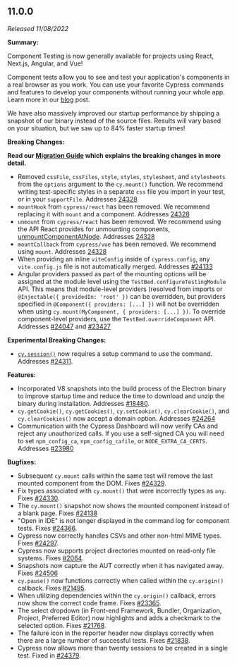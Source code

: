 ## 11.0.0

_Released 11/08/2022_

**Summary:**

Component Testing is now generally available for projects using React, Next.js,
Angular, and Vue!

Component tests allow you to see and test your application's components in a
real browser as you work. You can use your favorite Cypress commands and
features to develop your components without running your whole app. Learn more
in our [blog](https://on.cypress.io/cypress-11-release) post.

We have also massively improved our startup performance by shipping a snapshot
of our binary instead of the source files. Results will vary based on your
situation, but we saw up to 84% faster startup times!

**Breaking Changes:**

**Read our [Migration Guide](/guides/references/migration-guide) which explains
the breaking changes in more detail.**

- Removed `cssFile`, `cssFiles`, `style`, `styles`, `stylesheet`, and
  `stylesheets` from the `options` argument to the `cy.mount()` function. We
  recommend writing test-specific styles in a separate `css` file you import in
  your test, or in your `supportFile`. Addresses
  [24328](https://github.com/cypress-io/cypress/issues/24328)
- `mountHook` from `cypress/react` has been removed. We recommend replacing it
  with `mount` and a component. Addresses
  [24328](https://github.com/cypress-io/cypress/issues/24328)
- `unmount` from `cypress/react` has been removed. We recommend using the API
  React provides for unmounting components,
  [unmountComponentAtNode](https://reactjs.org/docs/react-dom.html#unmountcomponentatnode).
  Addresses [24328](https://github.com/cypress-io/cypress/issues/24328)
- `mountCallback` from `cypress/vue` has been removed. We recommend using
  `mount`. Addresses [24328](https://github.com/cypress-io/cypress/issues/24328)
- When providing an inline `viteConfig` inside of `cypress.config`, any
  `vite.config.js` file is not automatically merged. Addresses
  [#24133](https://github.com/cypress-io/cypress/issues/24133)
- Angular providers passed as part of the mounting options will be assigned at
  the module level using the `TestBed.configureTestingModule` API. This means
  that module-level providers (resolved from imports or
  `@Injectable({ providedIn: 'root' })` can be overridden, but providers
  specified in `@Component({ providers: [...] })` will not be overridden when
  using `cy.mount(MyComponent, { providers: [...] })`. To override
  component-level providers, use the `TestBed.overrideComponent` API. Addresses
  [#24047](https://github.com/cypress-io/cypress/issues/24047) and
  [#23427](https://github.com/cypress-io/cypress/issues/23427)

**Experimental Breaking Changes:**

- [`cy.session()`](/api/commands/session) now requires a setup command to use
  the command. Addresses
  [#24311](https://github.com/cypress-io/cypress/issues/24311).

**Features:**

- Incorporated V8 snapshots into the build process of the Electron binary to
  improve startup time and reduce the time to download and unzip the binary
  during installation. Addresses
  [#18480](https://github.com/cypress-io/cypress/issues/18480).
- `cy.getCookie()`, `cy.getCookies()`, `cy.setCookie()`, `cy.clearCookie()`, and
  `cy.clearCookies()` now accept a domain option. Addresses
  [#24264](https://github.com/cypress-io/cypress/issues/24264)
- Communication with the Cypress Dashboard will now verify CAs and reject any
  unauthorized calls. If you use a self-signed CA you will need to set
  `npm_config_ca`, `npm_config_cafile`, or `NODE_EXTRA_CA_CERTS`. Addresses
  [#23980](https://github.com/cypress-io/cypress/issues/23980)

**Bugfixes:**

- Subsequent `cy.mount` calls within the same test will remove the last mounted
  component from the DOM. Fixes
  [#24329](https://github.com/cypress-io/cypress/issues/24329).
- Fix types associated with `cy.mount()` that were incorrectly types as `any`.
  Fixes [#24330](https://github.com/cypress-io/cypress/issues/24330).
- The `cy.mount()` snapshot now shows the mounted component instead of a blank
  page. Fixes [#24138](https://github.com/cypress-io/cypress/issues/24138)
- "Open in IDE" is not longer displayed in the command log for component tests.
  Fixes [#24366](https://github.com/cypress-io/cypress/issues/24366).
- Cypress now correctly handles CSVs and other non-html MIME types. Fixes
  [#24297](https://github.com/cypress-io/cypress/issues/24297).
- Cypress now supports project directories mounted on read-only file systems.
  Fixes [#2064](https://github.com/cypress-io/cypress/issues/2064).
- Snapshots now capture the AUT correctly when it has navigated away. Fixes
  [#24506](https://github.com/cypress-io/cypress/issues/24506)
- `cy.pause()` now functions correctly when called within the `cy.origin()`
  callback. Fixes [#21495](https://github.com/cypress-io/cypress/issues/21495).
- When utilizing dependencies within the `cy.origin()` callback, errors now show
  the correct code frame. Fixes
  [#23365](https://github.com/cypress-io/cypress/issues/23365).
- The select dropdown (in Front-end Framework, Bundler, Organization, Project,
  Preferred Editor) now highlights and adds a checkmark to the selected option.
  Fixes [#21768](https://github.com/cypress-io/cypress/issues/21768).
- The failure icon in the reporter header now displays correctly when there are
  a large number of successful tests. Fixes
  [#21838](https://github.com/cypress-io/cypress/issues/21838).
- Cypress now allows more than twenty sessions to be created in a single test.
  Fixed in [#24379](https://github.com/cypress-io/cypress/pull/24379).
